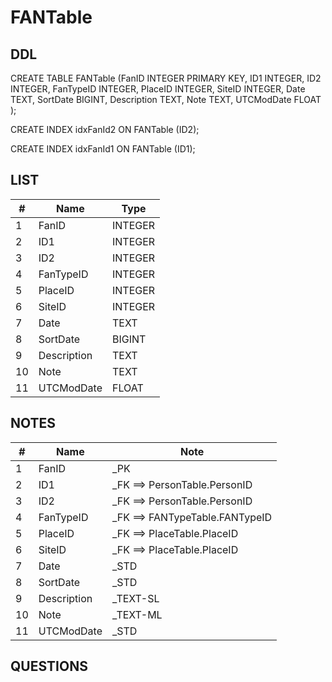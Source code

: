 # FANTable

## DDL

CREATE TABLE FANTable (FanID INTEGER PRIMARY KEY, ID1 INTEGER, ID2 INTEGER, FanTypeID INTEGER, PlaceID INTEGER, SiteID INTEGER, Date TEXT, SortDate BIGINT, Description TEXT, Note TEXT, UTCModDate FLOAT );

CREATE INDEX idxFanId2 ON FANTable (ID2);

CREATE INDEX idxFanId1 ON FANTable (ID1);

## LIST

| #  | Name          | Type      |
|----|---------------|-----------|
| 1  | FanID         | INTEGER   |
| 2  | ID1           | INTEGER   |
| 3  | ID2           | INTEGER   |
| 4  | FanTypeID     | INTEGER   |
| 5  | PlaceID       | INTEGER   |
| 6  | SiteID        | INTEGER   |
| 7  | Date          | TEXT      |
| 8  | SortDate      | BIGINT    |
| 9  | Description   | TEXT      |
| 10 | Note          | TEXT      |
| 11 | UTCModDate    | FLOAT     |

## NOTES

| #  | Name          | Note      |
|----|---------------|-----------|
| 1  | FanID         | _PK
| 2  | ID1           | _FK ==> PersonTable.PersonID
| 3  | ID2           | _FK ==> PersonTable.PersonID
| 4  | FanTypeID     | _FK ==> FANTypeTable.FANTypeID
| 5  | PlaceID       | _FK ==> PlaceTable.PlaceID
| 6  | SiteID        | _FK ==> PlaceTable.PlaceID
| 7  | Date          | _STD
| 8  | SortDate      | _STD
| 9  | Description   | _TEXT-SL
| 10 | Note          | _TEXT-ML
| 11 | UTCModDate    | _STD

## QUESTIONS

